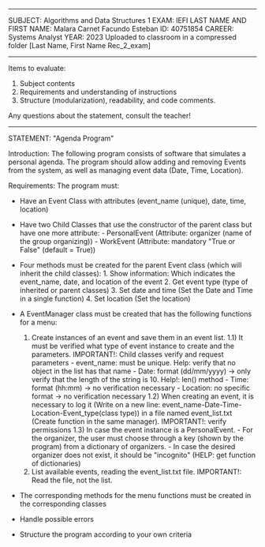 ************************************************************
 SUBJECT: Algorithms and Data Structures 1
 EXAM: IEFI
 LAST NAME AND FIRST NAME: Malara Carnet Facundo Esteban
 ID: 40751854
 CAREER: Systems Analyst
 YEAR: 2023
 Uploaded to classroom in a compressed folder [Last Name, First Name Rec_2_exam]
 ************************************************************
 Items to evaluate:
 1. Subject contents
 2. Requirements and understanding of instructions
 3. Structure (modularization), readability, and code comments.

Any questions about the statement, consult the teacher!
************************************************************
STATEMENT: "Agenda Program"

Introduction:
    The following program consists of software that simulates a personal agenda.
    The program should allow adding and removing Events from the system, as well as managing event data (Date, Time, Location).

Requirements:
The program must:
*   Have an Event Class with attributes (event_name (unique), date, time, location)
*   Have two Child Classes that use the constructor of the parent class but have one more attribute:
        - PersonalEvent (Attribute: organizer (name of the group organizing))
        - WorkEvent (Attribute: mandatory "True or False" (default = True))
        
*   Four methods must be created for the parent Event class (which will inherit the child classes):
        1. Show information: Which indicates the event_name, date, and location of the event 
        2. Get event type (type of inherited or parent classes)
        3. Set date and time (Set the Date and Time in a single function)
        4. Set location (Set the location)

*   A EventManager class must be created that has the following functions for a menu:

    1.  Create instances of an event and save them in an event list. 
        1.1) It must be verified what type of event instance to create and the parameters. IMPORTANT!: Child classes verify and request parameters
             - event_name: must be unique. Help: verify that no object in the list has that name
             - Date: format (dd/mm/yyyy) -> only verify that the length of the string is 10. Help!: len() method
             - Time: format (hh:mm) -> no verification necessary
             - Location: no specific format -> no verification necessary
        1.2) When creating an event, it is necessary to log it (Write on a new line: event_name-Date-Time-Location-Event_type(class type)) 
             in a file named event_list.txt (Create function in the same manager). IMPORTANT!: verify permissions
        1.3) In case the event instance is a PersonalEvent.
             - For the organizer, the user must choose through a key (shown by the program) 
                from a dictionary of organizers.
             - In case the desired organizer does not exist, it should be "incognito" (HELP: get function of dictionaries)
    2.   List available events, reading the event_list.txt file. IMPORTANT!: Read the file, not the list. 
    
*   The corresponding methods for the menu functions must be created in the corresponding classes
*   Handle possible errors
*   Structure the program according to your own criteria